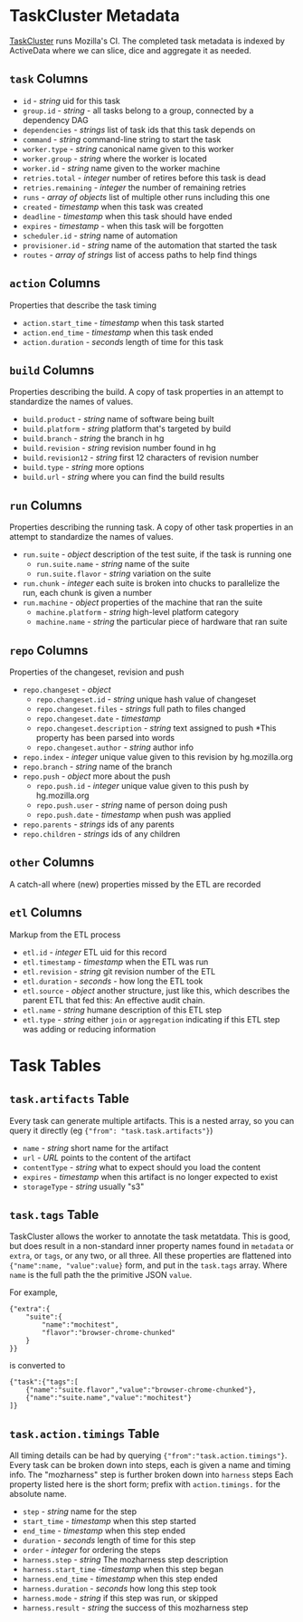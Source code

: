 
# TaskCluster Metadata

[TaskCluster](https://docs.taskcluster.net/) runs Mozilla's CI.  The completed task metadata is indexed by ActiveData where we can slice, dice and aggregate it as needed.


## `task` Columns

* `id` - *string* uid for this task
* `group.id` - *string* - all tasks belong to a group, connected by a dependency DAG
* `dependencies` - *strings* list of task ids that this task depends on
* `command` - *string* command-line string to start the task
* `worker.type` - *string* canonical name given to this worker
* `worker.group` - *string* where the worker is located
* `worker.id` - *string* name given to the worker machine
* `retries.total` - *integer* number of retires before this task is dead
* `retries.remaining` - *integer* the number of remaining retries
* `runs` - *array of objects* list of multiple other runs including this one
* `created` - *timestamp* when this task was created 
* `deadline` - *timestamp* when this task should have ended
* `expires` - *timestamp* - when this task will be forgotten
* `scheduler.id` - *string* name of automation 
* `provisioner.id` - *string* name of the automation that started the task
* `routes` - *array of strings* list of access paths to help find things 


## `action` Columns

Properties that describe the task timing

* `action.start_time` - *timestamp* when this task started
* `action.end_time` - *timestamp* when this task ended
* `action.duration` - *seconds* length of time for this task
## `build` Columns

Properties describing the build.  A copy of task properties in an attempt to standardize the names of values.

* `build.product` - *string* name of software being built
* `build.platform` - *string* platform that's targeted by build
* `build.branch` - *string* the branch in hg
* `build.revision` - *string* revision number found in hg
* `build.revision12` - *string* first 12 characters of revision number
* `build.type` - *string* more options
* `build.url` - *string* where you can find the build results

## `run` Columns

Properties describing the running task. A copy of other task properties in an attempt to standardize the names of values.  

* `run.suite` - *object* description of the test suite, if the task is running one
    * `run.suite.name` - *string* name of the suite
    * `run.suite.flavor` - *string* variation on the suite
* `run.chunk` - *integer* each suite is broken into chucks to parallelize the run, each chunk is given a number
* `run.machine` - *object* properties of the machine that ran the suite
	* `machine.platform` - *string* high-level platform category
	* `machine.name` - *string* the particular piece of hardware that ran suite

## `repo` Columns

Properties of the changeset, revision and push

* `repo.changeset` - *object*
	* `repo.changeset.id` - *string* unique hash value of changeset
    * `repo.changeset.files` - *strings* full path to files changed
	* `repo.changeset.date` - *timestamp*
	* `repo.changeset.description` - *string* text assigned to push *This property has been parsed into words
	* `repo.changeset.author` - *string* author info
* `repo.index` - *integer* unique value given to this revision by hg.mozilla.org
* `repo.branch` - *string* name of the branch
* `repo.push` - *object* more about the push
    * `repo.push.id` - *integer* unique value given to this push by hg.mozilla.org
    * `repo.push.user` - *string* name of person doing push
    * `repo.push.date` - *timestamp* when push was applied
* `repo.parents` - *strings* ids of any parents
* `repo.children` - *strings* ids of any children


## `other` Columns

A catch-all where (new) properties missed by the ETL are recorded

## `etl` Columns

Markup from the ETL process

* `etl.id` - *integer* ETL uid for this record
* `etl.timestamp` - *timestamp* when the ETL was run
* `etl.revision` - *string* git revision number of the ETL
* `etl.duration` - *seconds* - how long the ETL took
* `etl.source` - *object* another structure, just like this, which describes the parent ETL that fed this: An effective audit chain.
* `etl.name` - *string* humane description of this ETL step
* `etl.type` - *string* either `join` or `aggregation` indicating if this ETL step was adding or reducing information

# Task Tables

## `task.artifacts` Table

Every task can generate multiple artifacts.  This is a nested array, so you can query it directly (eg `{"from": "task.task.artifacts"}`)

* `name` - *string* short name for the artifact
* `url` - *URL* points to the content of the artifact
* `contentType` - *string* what to expect should you load the content
* `expires` - *timestamp* when this artifact is no longer expected to exist
* `storageType` - *string* usually "s3"

## `task.tags` Table

TaskCluster allows the worker to annotate the task metatdata. This is good, but does result in a non-standard inner property names found in `metadata` or `extra`, or `tags`, or any two, or all three.  All these properties are flattened into `{"name":name, "value":value}` form, and put in the `task.tags` array.  Where `name` is the full path the the primitive JSON `value`.

For example, 
	
	{"extra":{
		"suite":{
			"name":"mochitest", 
			"flavor":"browser-chrome-chunked"
		}
	}}

is converted to 

    {"task":{"tags":[
		{"name":"suite.flavor","value":"browser-chrome-chunked"},
		{"name":"suite.name","value":"mochitest"}
	]}
					

## `task.action.timings` Table

All timing details can be had by querying `{"from":"task.action.timings"}`. Every task can be broken down into steps, each is given a name and timing info. The "mozharness" step is further broken down into `harness` steps   Each property listed here is the short form; prefix with `action.timings.` for the absolute name.

* `step` - *string* name for the step
* `start_time` - *timestamp* when this step started
* `end_time` - *timestamp* when this step ended
* `duration` - *seconds* length of time for this step
* `order` - *integer* for ordering the steps
* `harness.step` - *string* The mozharness step description
* `harness.start_time` -*timestamp* when this step began
* `harness.end_time` - *timestamp* when this step ended
* `harness.duration` - *seconds* how long this step took
* `harness.mode` - *string* if this step was run, or skipped
* `harness.result` - *string* the success of this mozharness step

